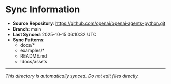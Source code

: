 # Sync Information

- **Source Repository**: https://github.com/openai/openai-agents-python.git
- **Branch**: main
- **Last Synced**: 2025-10-15 06:10:32 UTC
- **Sync Patterns**:
  - docs/*
  - examples/*
  - README.md
  - !docs/assets

---
*This directory is automatically synced. Do not edit files directly.*
